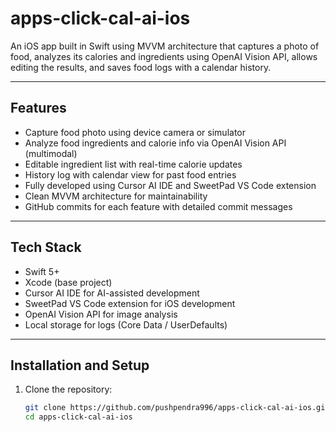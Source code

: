 # apps-click-cal-ai-ios

An iOS app built in Swift using MVVM architecture that captures a photo of food, analyzes its calories and ingredients using OpenAI Vision API, allows editing the results, and saves food logs with a calendar history.

---

## Features

- Capture food photo using device camera or simulator
- Analyze food ingredients and calorie info via OpenAI Vision API (multimodal)
- Editable ingredient list with real-time calorie updates
- History log with calendar view for past food entries
- Fully developed using Cursor AI IDE and SweetPad VS Code extension
- Clean MVVM architecture for maintainability
- GitHub commits for each feature with detailed commit messages

---

## Tech Stack

- Swift 5+
- Xcode (base project)
- Cursor AI IDE for AI-assisted development
- SweetPad VS Code extension for iOS development
- OpenAI Vision API for image analysis
- Local storage for logs (Core Data / UserDefaults)

---

## Installation and Setup

1. Clone the repository:
   ```bash
   git clone https://github.com/pushpendra996/apps-click-cal-ai-ios.git
   cd apps-click-cal-ai-ios
